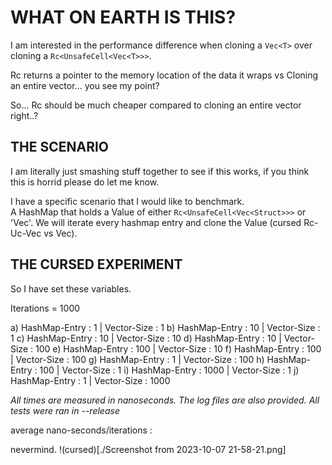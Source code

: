 # WHAT ON EARTH IS THIS? 
I am interested in the performance difference when cloning a `Vec<T>` over cloning a `Rc<UnsafeCell<Vec<T>>>`.

Rc returns a pointer to the memory location of the data it wraps vs Cloning an entire vector... you see my point?

So... Rc should be much cheaper compared to cloning an entire vector right..?

## THE SCENARIO

I am literally just smashing stuff together to see if this works, if you think this is horrid please do let me know.<br>

I have a specific scenario that I would like to benchmark.<br>
A HashMap that holds a Value of either `Rc<UnsafeCell<Vec<Struct>>>` or 'Vec<Struct>'.
We will iterate every hashmap entry and clone the Value (cursed Rc-Uc-Vec vs Vec).

## THE CURSED EXPERIMENT

So I have set these variables.<br>

Iterations = 1000

a) HashMap-Entry : 1    |  Vector-Size : 1
b) HashMap-Entry : 10   |  Vector-Size : 1 
c) HashMap-Entry : 10   |  Vector-Size : 10
d) HashMap-Entry : 10   |  Vector-Size : 100 
e) HashMap-Entry : 100  |  Vector-Size : 10
f) HashMap-Entry : 100  |  Vector-Size : 100
g) HashMap-Entry : 1    |  Vector-Size : 100
h) HashMap-Entry : 100  |  Vector-Size : 1 
i) HashMap-Entry : 1000 |  Vector-Size : 1
j) HashMap-Entry : 1    |  Vector-Size : 1000

*All times are measured in nanoseconds. The log files are also provided. All tests were ran in --release* 

average nano-seconds/iterations : 

nevermind.
!(cursed)[./Screenshot from 2023-10-07 21-58-21.png]
